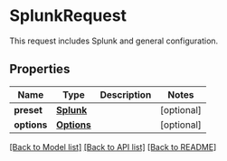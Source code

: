 # SplunkRequest

This request includes Splunk and general configuration. 
## Properties
Name | Type | Description | Notes
------------ | ------------- | ------------- | -------------
**preset** | [**Splunk**](Splunk.md) |  | [optional] 
**options** | [**Options**](Options.md) |  | [optional] 

[[Back to Model list]](../README.md#documentation-for-models) [[Back to API list]](../README.md#documentation-for-api-endpoints) [[Back to README]](../README.md)


